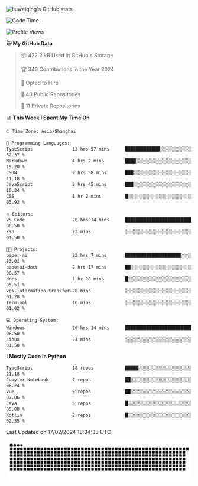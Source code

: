 ![liuweiqing's GitHub stats](https://github-readme-stats.vercel.app/api?username=14790897&show_icons=true&locale=cn&include_all_commits=true&count_private=true)

<!--START_SECTION:waka-->
![Code Time](http://img.shields.io/badge/Code%20Time-768%20hrs%2050%20mins-blue)

![Profile Views](http://img.shields.io/badge/Profile%20Views-1-blue)

**🐱 My GitHub Data** 

> 📦 422.2 kB Used in GitHub's Storage 
 > 
> 🏆 346 Contributions in the Year 2024
 > 
> 💼 Opted to Hire
 > 
> 📜 40 Public Repositories 
 > 
> 🔑 11 Private Repositories 
 > 
📊 **This Week I Spent My Time On** 

```text
🕑︎ Time Zone: Asia/Shanghai

💬 Programming Languages: 
TypeScript               13 hrs 57 mins      █████████████░░░░░░░░░░░░   52.37 % 
Markdown                 4 hrs 2 mins        ████░░░░░░░░░░░░░░░░░░░░░   15.20 % 
JSON                     2 hrs 58 mins       ███░░░░░░░░░░░░░░░░░░░░░░   11.18 % 
JavaScript               2 hrs 45 mins       ███░░░░░░░░░░░░░░░░░░░░░░   10.34 % 
CSS                      1 hr 2 mins         █░░░░░░░░░░░░░░░░░░░░░░░░   03.92 % 

🔥 Editors: 
VS Code                  26 hrs 14 mins      █████████████████████████   98.50 % 
Zsh                      23 mins             ░░░░░░░░░░░░░░░░░░░░░░░░░   01.50 % 

🐱‍💻 Projects: 
paper-ai                 22 hrs 7 mins       █████████████████████░░░░   83.01 % 
paperai-docs             2 hrs 17 mins       ██░░░░░░░░░░░░░░░░░░░░░░░   08.57 % 
docs                     1 hr 28 mins        █░░░░░░░░░░░░░░░░░░░░░░░░   05.51 % 
vps-information-transfer-20 mins             ░░░░░░░░░░░░░░░░░░░░░░░░░   01.28 % 
Terminal                 16 mins             ░░░░░░░░░░░░░░░░░░░░░░░░░   01.02 % 

💻 Operating System: 
Windows                  26 hrs 14 mins      █████████████████████████   98.50 % 
Linux                    23 mins             ░░░░░░░░░░░░░░░░░░░░░░░░░   01.50 % 
```

**I Mostly Code in Python** 

```text
TypeScript               18 repos            █████░░░░░░░░░░░░░░░░░░░░   21.18 % 
Jupyter Notebook         7 repos             ██░░░░░░░░░░░░░░░░░░░░░░░   08.24 % 
Vue                      6 repos             ██░░░░░░░░░░░░░░░░░░░░░░░   07.06 % 
Java                     5 repos             █░░░░░░░░░░░░░░░░░░░░░░░░   05.88 % 
Kotlin                   2 repos             █░░░░░░░░░░░░░░░░░░░░░░░░   02.35 % 
```




 Last Updated on 17/02/2024 18:34:33 UTC
<!--END_SECTION:waka-->

<picture>
  <source media="(prefers-color-scheme: dark)" srcset="https://raw.githubusercontent.com/14790897/14790897/output/github-contribution-grid-snake-dark.svg" />
  <source media="(prefers-color-scheme: light)" srcset="https://raw.githubusercontent.com/14790897/14790897/output/github-contribution-grid-snake.svg" />
  <img alt="github-snake" src="https://raw.githubusercontent.com/14790897/14790897/output/github-contribution-grid-snake.svg" />
</picture>
